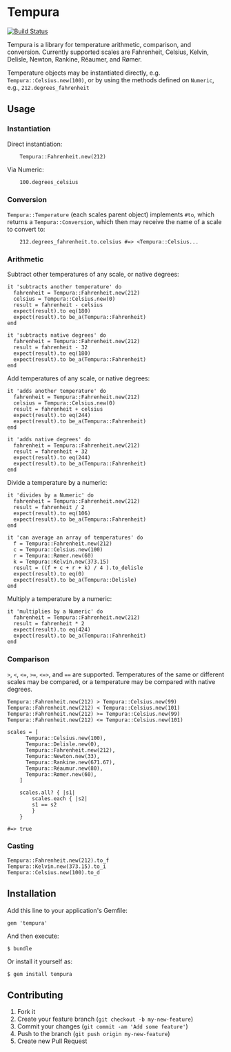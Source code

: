 # Tempura
[![Build Status](https://secure.travis-ci.org/bak/tempura.png?branch=master)][travis]

[travis]: http://travis-ci.org/bak/tempura

Tempura is a library for temperature arithmetic, comparison, and conversion. Currently supported scales are Fahrenheit, Celsius, Kelvin, Delisle, Newton, Rankine, Réaumer, and Rømer.

Temperature objects may be instantiated directly, e.g. `Tempura::Celsius.new(100)`, or by using the methods defined on `Numeric`, e.g., `212.degrees_fahrenheit`

## Usage

### Instantiation

Direct instantiation:

		Tempura::Fahrenheit.new(212)

Via Numeric:

		100.degrees_celsius

### Conversion

`Tempura::Temperature` (each scales parent object) implements `#to`, which returns a `Tempura::Conversion`, which then may receive the name of a scale to convert to:

		212.degrees_fahrenheit.to.celsius #=> <Tempura::Celsius...

### Arithmetic

Subtract other temperatures of any scale, or native degrees:

    it 'subtracts another temperature' do
      fahrenheit = Tempura::Fahrenheit.new(212)
      celsius = Tempura::Celsius.new(0)
      result = fahrenheit - celsius
      expect(result).to eq(180)
      expect(result).to be_a(Tempura::Fahrenheit)
    end

    it 'subtracts native degrees' do
      fahrenheit = Tempura::Fahrenheit.new(212)
      result = fahrenheit - 32
      expect(result).to eq(180)
      expect(result).to be_a(Tempura::Fahrenheit)
    end

Add temperatures of any scale, or native degrees:

    it 'adds another temperature' do
      fahrenheit = Tempura::Fahrenheit.new(212)
      celsius = Tempura::Celsius.new(0)
      result = fahrenheit + celsius
      expect(result).to eq(244)
      expect(result).to be_a(Tempura::Fahrenheit)
    end

    it 'adds native degrees' do
      fahrenheit = Tempura::Fahrenheit.new(212)
      result = fahrenheit + 32
      expect(result).to eq(244)
      expect(result).to be_a(Tempura::Fahrenheit)
    end

Divide a temperature by a numeric:

    it 'divides by a Numeric' do
      fahrenheit = Tempura::Fahrenheit.new(212)
      result = fahrenheit / 2
      expect(result).to eq(106)
      expect(result).to be_a(Tempura::Fahrenheit)
    end

    it 'can average an array of temperatures' do
      f = Tempura::Fahrenheit.new(212)
      c = Tempura::Celsius.new(100)
      r = Tempura::Rømer.new(60)
      k = Tempura::Kelvin.new(373.15)
      result = ((f + c + r + k) / 4 ).to_delisle
      expect(result).to eq(0)
      expect(result).to be_a(Tempura::Delisle)
    end

Multiply a temperature by a numeric:

    it 'multiplies by a Numeric' do
      fahrenheit = Tempura::Fahrenheit.new(212)
      result = fahrenheit * 2
      expect(result).to eq(424)
      expect(result).to be_a(Tempura::Fahrenheit)
    end

### Comparison

`>`, `<`, `<=`, `>=`, `<=>`, and `==` are supported. Temperatures of the same or different scales may be compared, or a temperature may be compared with native degrees.

    Tempura::Fahrenheit.new(212) > Tempura::Celsius.new(99)
    Tempura::Fahrenheit.new(212) < Tempura::Celsius.new(101)
    Tempura::Fahrenheit.new(212) >= Tempura::Celsius.new(99)
    Tempura::Fahrenheit.new(212) <= Tempura::Celsius.new(101)

    scales = [
		  Tempura::Celsius.new(100),
		  Tempura::Delisle.new(0),
		  Tempura::Fahrenheit.new(212),
		  Tempura::Newton.new(33),
		  Tempura::Rankine.new(671.67),
		  Tempura::Réaumur.new(80),
		  Tempura::Rømer.new(60),
		]

		scales.all? { |s1|
			scales.each { |s2|
		    s1 == s2
			}
		}

    #=> true

### Casting

    Tempura::Fahrenheit.new(212).to_f
    Tempura::Kelvin.new(373.15).to_i
    Tempura::Celsius.new(100).to_d

## Installation

Add this line to your application's Gemfile:

    gem 'tempura'

And then execute:

    $ bundle

Or install it yourself as:

    $ gem install tempura

## Contributing

1. Fork it
2. Create your feature branch (`git checkout -b my-new-feature`)
3. Commit your changes (`git commit -am 'Add some feature'`)
4. Push to the branch (`git push origin my-new-feature`)
5. Create new Pull Request
